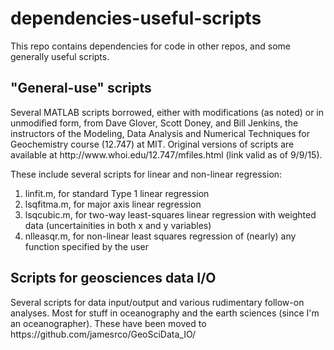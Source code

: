 # dependencies-useful-scripts
This repo contains dependencies for code in other repos, and some generally useful scripts.
<h2>"General-use" scripts</h2>
Several MATLAB scripts borrowed, either with modifications (as noted) or in unmodified form, from Dave Glover, Scott Doney, and Bill Jenkins, the instructors of the Modeling, Data Analysis and Numerical Techniques for Geochemistry course (12.747) at MIT. Original versions of scripts are available at http://www.whoi.edu/12.747/mfiles.html (link valid as of 9/9/15).

These include several scripts for linear and non-linear regression:

1. linfit.m, for standard Type 1 linear regression
2. lsqfitma.m, for major axis linear regression  
3. lsqcubic.m, for two-way least-squares linear regression with weighted data (uncertainities in both x and y variables)
4. nlleasqr.m, for non-linear least squares regression of (nearly) any function specified by the user

<h2>Scripts for geosciences data I/O</h2>
Several scripts for data input/output and various rudimentary follow-on analyses. Most for stuff in oceanography and the earth sciences (since I'm an oceanographer). These have been moved to https://github.com/jamesrco/GeoSciData_IO/
